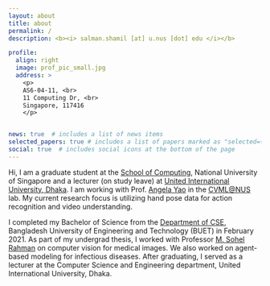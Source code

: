 ```yaml
---
layout: about
title: about
permalink: /
description: <b><i> salman.shamil [at] u.nus [dot] edu </i></b>

profile:
  align: right
  image: prof_pic_small.jpg
  address: >
    <p> 
    AS6-04-11, <br>
    11 Computing Dr, <br>
    Singapore, 117416
    </p>


news: true  # includes a list of news items
selected_papers: true # includes a list of papers marked as "selected={true}"
social: true  # includes social icons at the bottom of the page
---
```


Hi, I am a graduate student at the <a href="https://www.comp.nus.edu.sg/">School of Computing</a>, National University of Singapore and a lecturer (on study leave) at <a href="https://cse.uiu.ac.bd/">United International University, Dhaka</a>. I am working with Prof. <a href="https://www.comp.nus.edu.sg/~ayao/">Angela Yao</a> in the <a href="https://cvml.comp.nus.edu.sg/">CVML@NUS</a> lab. My current research focus is utilizing hand pose data for action recognition and video understanding. 

I completed my Bachelor of Science from the <a href="https://cse.buet.ac.bd/">Department of CSE</a>, Bangladesh University of Engineering and Technology (BUET) in February 2021. As part of my undergrad thesis, I worked with Professor <a href="http://msrahman.buet.ac.bd/">M. Sohel Rahman</a> on computer vision for medical images. We also worked on agent-based modeling for infectious diseases. After graduating, I served as a lecturer at the Computer Science and Engineering department, United International University, Dhaka.



<!-- <p style="font-size:18px; font-family:'Libre Baskerville'"><i><b>P.S. </b>You can use "Salman" only as my first name</i></p> -->